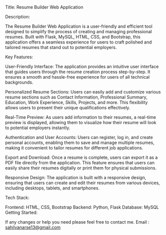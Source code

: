 Title: Resume Builder Web Application

Description:

The Resume Builder Web Application is a user-friendly and efficient tool designed to simplify the process of creating and managing professional resumes. Built with Flask, MySQL, HTML, CSS, and Bootstrap, this application offers a seamless experience for users to craft polished and tailored resumes that stand out to potential employers.

Key Features:

User-Friendly Interface: The application provides an intuitive user interface that guides users through the resume creation process step-by-step. It ensures a smooth and hassle-free experience for users of all technical backgrounds.

Personalized Resume Sections: Users can easily add and customize various resume sections such as Contact Information, Professional Summary, Education, Work Experience, Skills, Projects, and more. This flexibility allows users to present their unique qualifications effectively.

Real-Time Preview: As users add information to their resumes, a real-time preview is displayed, allowing them to visualize how their resume will look to potential employers instantly.

Authentication and User Accounts: Users can register, log in, and create personal accounts, enabling them to save and manage multiple resumes, making it convenient to tailor resumes for different job applications.

Export and Download: Once a resume is complete, users can export it as a PDF file directly from the application. This feature ensures that users can easily share their resumes digitally or print them for physical submissions.

Responsive Design: The application is built with a responsive design, ensuring that users can create and edit their resumes from various devices, including desktops, tablets, and smartphones.

Tech Stack:

Frontend: HTML, CSS, Bootstrap
Backend: Python, Flask
Database: MySQL
Getting Started:

If any changes or help you need please feel free to contact me.
Email : sahilvanarse13@gmail.com
